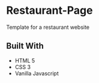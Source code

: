 # Restaurant-Page

Template for a restaurant website

## Built With

* HTML 5
* CSS 3
* Vanilla Javascript
